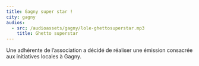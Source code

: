 ```yaml
---
title: Gagny super star !
city: gagny
audios:
  - src: /audioassets/gagny/lole-ghettosuperstar.mp3
    title: Ghetto superstar
---
```


Une adhérente de l’association a décidé de réaliser une émission consacrée aux initiatives locales à Gagny.
